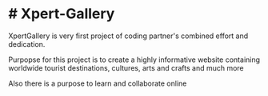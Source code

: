 <h1># Xpert-Gallery</h1>

<p>XpertGallery is very first project of coding partner's combined effort and dedication.</p>
<p>Purpopse for this project is to create a highly informative website containing worldwide tourist destinations, cultures, arts and crafts and much more</p>
<p>Also there is a purpose to learn and collaborate online</p>
